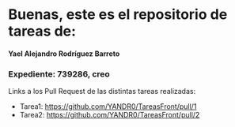 # Buenas, este es el repositorio de tareas de:

#### Yael Alejandro Rodríguez Barreto
### Expediente: 739286, creo

Links a los Pull Request de las distintas tareas realizadas:
- Tarea1: https://github.com/YANDR0/TareasFront/pull/1
- Tarea2: https://github.com/YANDR0/TareasFront/pull/2

